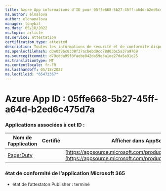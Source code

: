 ```yaml
---
title: Azure App informations d’ID pour 05ffe668-5b27-45ff-a64d-b2ed6c475d7a
ms.author: elmalova
author: elenamalova
manager: tonybal
ms.date: 05/18/2022
ms.topic: article
ms.service: attestation
certification_type: attested
description: Toutes les informations de sécurité et de conformité disponibles pour 05ffe668-5b27-45ff-a64d-b2ed6c475d7a.
ms.openlocfilehash: d3e0396c8338f37acbebd0cc78d03bc5a37a9769
ms.sourcegitcommit: d79cdda99f8faebe842da59e3a1ee27da5a91c25
ms.translationtype: MT
ms.contentlocale: fr-FR
ms.lasthandoff: 05/18/2022
ms.locfileid: "65472367"
---
```

# <a name="azure-app-id-05ffe668-5b27-45ff-a64d-b2ed6c475d7a"></a>Azure App ID : 05ffe668-5b27-45ff-a64d-b2ed6c475d7a


### <a name="apps-associated-with-this-id"></a>Applications associées à cet ID :
| **Nom de l’application** | **Certifié** | **Afficher dans AppSource** |
|--------------|---------------|-----------------------|
| [PagerDuty](../forward/WA200001637.md) |  | [https://appsource.microsoft.com/product/office/WA200001637](https://appsource.microsoft.com/product/office/WA200001637) |

### <a name="microsoft-365-app-compliance-status"></a>état de conformité de l’application Microsoft 365
- état de l’attestaton Publisher : terminé
